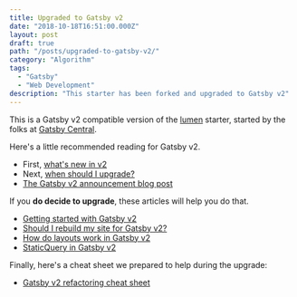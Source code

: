 ```yaml
---
title: Upgraded to Gatsby v2
date: "2018-10-18T16:51:00.000Z"
layout: post
draft: true
path: "/posts/upgraded-to-gatsby-v2/"
category: "Algorithm"
tags:
  - "Gatsby"
  - "Web Development"
description: "This starter has been forked and upgraded to Gatsby v2"
---
```


This is a Gatsby v2 compatible version of the
[lumen](https://github.com/alxshelepenok/gatsby-starter-lumen) starter, started
by the folks at [Gatsby Central](https://www.gatsbycentral.com/).

Here's a little recommended reading for Gatsby v2.

* First, [what's new in v2](https://www.gatsbycentral.com/whats-new-in-gatsby-v2)
* Next, [when should I upgrade?](https://www.gatsbycentral.com/when-should-i-upgrade-to-gatsby-v2)
* [The Gatsby v2 announcement blog post](https://www.gatsbyjs.org/blog/2018-09-17-gatsby-v2/)

If you **do decide to upgrade**, these articles will help you do that.

* [Getting started with Gatsby v2](https://www.gatsbycentral.com/getting-started-with-gatsby-v2)
* [Should I rebuild my site for Gatsby v2?](https://www.gatsbycentral.com/should-i-rebuild-my-site-for-gatsby-v2)
* [How do layouts work in Gatsby v2](https://www.gatsbycentral.com/how-do-layouts-work-in-gatsby-v2)
* [StaticQuery in Gatsby v2](https://www.gatsbycentral.com/staticquery-in-gatsby-v2)

Finally, here's a cheat sheet we prepared to help during the upgrade:

* [Gatsby v2 refactoring cheat sheet](https://www.gatsbycentral.com/gatsby-v2-refactoring-cheat-sheet)

